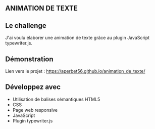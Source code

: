 ## ANIMATION DE TEXTE

## Le challenge

J'ai voulu élaborer une animation de texte grâce au plugin JavaScript typewriter.js.

## Démonstration

Lien vers le projet : https://aperbet56.github.io/animation_de_texte/

## Développez avec

- Utilisation de balises sémantiques HTML5
- CSS
- Page web responsive
- JavaScript
- Plugin typewriter.js
